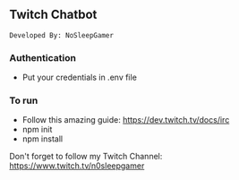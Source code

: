 ## Twitch Chatbot

```
Developed By: NoSleepGamer
```

### Authentication
- Put your credentials in .env file

### To run
- Follow this amazing guide: https://dev.twitch.tv/docs/irc
- npm init
- npm install

Don't forget to follow my Twitch Channel: https://www.twitch.tv/n0sleepgamer